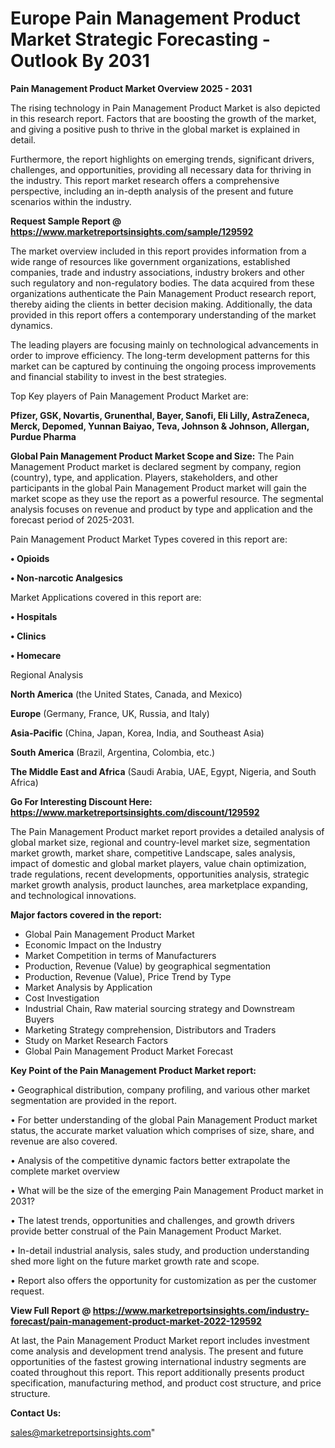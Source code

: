 # Europe Pain Management Product Market Strategic Forecasting - Outlook By 2031

<Strong> Pain Management Product Market Overview 2025 - 2031</strong>

The rising technology in Pain Management Product Market is also depicted in this research report. Factors that are boosting the growth of the market, and giving a positive push to thrive in the global market is explained in detail.

Furthermore, the report highlights on emerging trends, significant drivers, challenges, and opportunities, providing all necessary data for thriving in the industry. This report market research offers a comprehensive perspective, including an in-depth analysis of the present and future scenarios within the industry.

<strong>Request Sample Report @ <a href=https://www.marketreportsinsights.com/sample/129592>https://www.marketreportsinsights.com/sample/129592</a></strong>

The market overview included in this report provides information from a wide range of resources like government organizations, established companies, trade and industry associations, industry brokers and other such regulatory and non-regulatory bodies. The data acquired from these organizations authenticate the Pain Management Product research report, thereby aiding the clients in better decision making. Additionally, the data provided in this report offers a contemporary understanding of the market dynamics.

The leading players are focusing mainly on technological advancements in order to improve efficiency. The long-term development patterns for this market can be captured by continuing the ongoing process improvements and financial stability to invest in the best strategies.

Top Key players of Pain Management Product Market are:

<strong>Pfizer, GSK, Novartis, Grunenthal, Bayer, Sanofi, Eli Lilly, AstraZeneca, Merck, Depomed, Yunnan Baiyao, Teva, Johnson & Johnson, Allergan, Purdue Pharma</strong>

<strong><b>Global Pain Management Product Market Scope and Size:</b></strong>
The Pain Management Product market is declared segment by company, region (country), type, and application. Players, stakeholders, and other participants in the global Pain Management Product market will gain the market scope as they use the report as a powerful resource. The segmental analysis focuses on revenue and product by type and application and the forecast period of 2025-2031.

Pain Management Product Market Types covered in this report are:

<strong>• Opioids

• Non-narcotic Analgesics</strong>

Market Applications covered in this report are:

<strong>• Hospitals

• Clinics

• Homecare</strong> 

Regional Analysis

<strong>North America</strong> (the United States, Canada, and Mexico)

<strong>Europe</strong> (Germany, France, UK, Russia, and Italy)

<strong>Asia-Pacific</strong> (China, Japan, Korea, India, and Southeast Asia)

<strong>South America</strong> (Brazil, Argentina, Colombia, etc.)

<strong>The Middle East and Africa</strong> (Saudi Arabia, UAE, Egypt, Nigeria, and South Africa)

<strong>Go For Interesting Discount Here: <a href=https://www.marketreportsinsights.com/discount/129592>https://www.marketreportsinsights.com/discount/129592</a></strong>

The Pain Management Product market report provides a detailed analysis of global market size, regional and country-level market size, segmentation market growth, market share, competitive Landscape, sales analysis, impact of domestic and global market players, value chain optimization, trade regulations, recent developments, opportunities analysis, strategic market growth analysis, product launches, area marketplace expanding, and technological innovations.

<strong><b>Major factors covered in the report:</b></strong>
<ul>
  <li>Global Pain Management Product Market </li>
  <li>Economic Impact on the Industry</li>
  <li>Market Competition in terms of Manufacturers</li>
  <li>Production, Revenue (Value) by geographical segmentation</li>
  <li>Production, Revenue (Value), Price Trend by Type</li>
  <li>Market Analysis by Application</li>
  <li>Cost Investigation</li>
  <li>Industrial Chain, Raw material sourcing strategy and Downstream Buyers</li>
  <li>Marketing Strategy comprehension, Distributors and Traders</li>
  <li>Study on Market Research Factors</li>
  <li>Global Pain Management Product Market Forecast</li>
</ul>

<strong><b>Key Point of the Pain Management Product Market report:</b></strong>

• Geographical distribution, company profiling, and various other market segmentation are provided in the report.

• For better understanding of the global Pain Management Product market status, the accurate market valuation which comprises of size, share, and revenue are also covered.

• Analysis of the competitive dynamic factors better extrapolate the complete market overview

• What will be the size of the emerging Pain Management Product market in 2031?

• The latest trends, opportunities and challenges, and growth drivers provide better construal of the Pain Management Product Market.

• In-detail industrial analysis, sales study, and production understanding shed more light on the future market growth rate and scope.

• Report also offers the opportunity for customization as per the customer request.

<strong><b>View Full Report @ <a href=https://www.marketreportsinsights.com/industry-forecast/pain-management-product-market-2022-129592>https://www.marketreportsinsights.com/industry-forecast/pain-management-product-market-2022-129592</a></b></strong>


At last, the Pain Management Product Market report includes investment come analysis and development trend analysis. The present and future opportunities of the fastest growing international industry segments are coated throughout this report. This report additionally presents product specification, manufacturing method, and product cost structure, and price structure.

<strong>Contact Us:</strong>

sales@marketreportsinsights.com"

